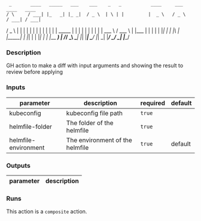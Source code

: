      _       ____   _____   ___    ___    _   _           ____     ___     ____   ____  
    / \     / ___| |_   _| |_ _|  / _ \  | \ | |         |  _ \   / _ \   / ___| / ___| 
   / _ \   | |       | |    | |  | | | | |  \| |  _____  | | | | | | | | | |     \___ \ 
  / ___ \  | |___    | |    | |  | |_| | | |\  | |_____| | |_| | | |_| | | |___   ___) |
 /_/   \_\  \____|   |_|   |___|  \___/  |_| \_|         |____/   \___/   \____| |____/ 
                                                                                        
### Description

GH action to make a diff with input arguments and showing the result to 
review before applying

### Inputs

| parameter | description | required | default |
| --- | --- | --- | --- |
| kubeconfig | kubeconfig file path | `true` |  |
| helmfile-folder | The folder of the helmfile | `true` |  |
| helmfile-environment | The environment of the helmfile | `true` | default |


### Outputs

| parameter | description |
| --- | --- |


### Runs

This action is a `composite` action.


